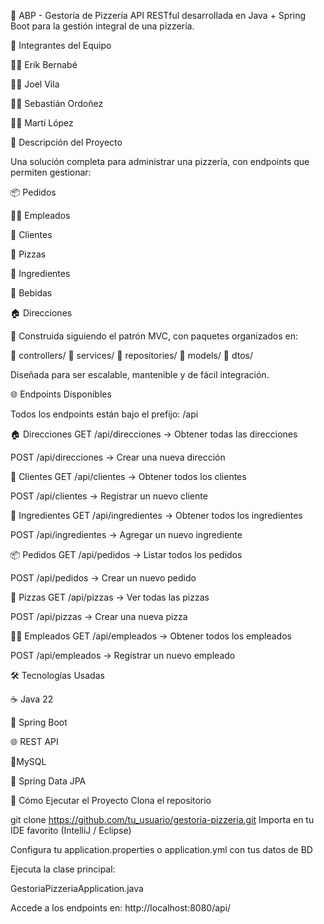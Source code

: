 
🍕 ABP - Gestoría de Pizzería
API RESTful desarrollada en Java + Spring Boot para la gestión integral de una pizzería.

👥 Integrantes del Equipo

👨‍💻 Erik Bernabé

👨‍💻 Joel Vila

👨‍💻 Sebastián Ordoñez

👨‍💻 Martí López

📌 Descripción del Proyecto

Una solución completa para administrar una pizzería, con endpoints que permiten gestionar:

📦 Pedidos

👨‍🍳 Empleados

🧑 Clientes

🍕 Pizzas

🧂 Ingredientes

🥤 Bebidas

🏠 Direcciones


🔧 Construida siguiendo el patrón MVC, con paquetes organizados en:

📁 controllers/
📁 services/
📁 repositories/
📁 models/
📁 dtos/

Diseñada para ser escalable, mantenible y de fácil integración.


🌐 Endpoints Disponibles

Todos los endpoints están bajo el prefijo:
/api

🏠 Direcciones
GET /api/direcciones → Obtener todas las direcciones

POST /api/direcciones → Crear una nueva dirección

🧑 Clientes
GET /api/clientes → Obtener todos los clientes

POST /api/clientes → Registrar un nuevo cliente

🧂 Ingredientes
GET /api/ingredientes → Obtener todos los ingredientes

POST /api/ingredientes → Agregar un nuevo ingrediente

📦 Pedidos
GET /api/pedidos → Listar todos los pedidos

POST /api/pedidos → Crear un nuevo pedido

🍕 Pizzas
GET /api/pizzas → Ver todas las pizzas

POST /api/pizzas → Crear una nueva pizza

👨‍🍳 Empleados
GET /api/empleados → Obtener todos los empleados

POST /api/empleados → Registrar un nuevo empleado


🛠️ Tecnologías Usadas

☕ Java 22

🌱 Spring Boot

🌐 REST API

🐘MySQL

🔁 Spring Data JPA



🚀 Cómo Ejecutar el Proyecto
Clona el repositorio

git clone https://github.com/tu_usuario/gestoria-pizzeria.git
Importa en tu IDE favorito (IntelliJ / Eclipse)

Configura tu application.properties o application.yml con tus datos de BD

Ejecuta la clase principal:

GestoriaPizzeriaApplication.java

Accede a los endpoints en:
http://localhost:8080/api/
